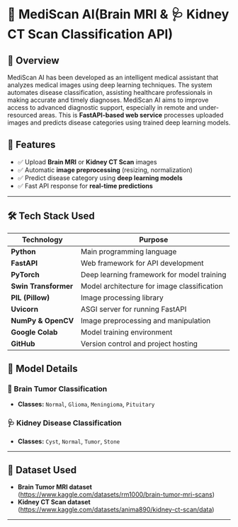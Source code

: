 # 🧠 MediScan AI(Brain MRI & 🩺 Kidney CT Scan Classification API)

## 🚀 Overview
 MediScan AI has been developed as an intelligent medical assistant that analyzes medical images using deep learning techniques. The system automates disease classification, assisting healthcare professionals in making accurate and timely diagnoses. MediScan AI aims to improve access to advanced diagnostic support, especially in remote and under-resourced areas. This is **FastAPI-based web service** processes uploaded images and predicts disease categories using trained deep learning models.

## 🌟 Features
- ✅ Upload **Brain MRI** or **Kidney CT Scan** images
- ✅ Automatic **image preprocessing** (resizing, normalization)
- ✅ Predict disease category using **deep learning models**
- ✅ Fast API response for **real-time predictions**

---

## 🛠️ Tech Stack Used
| Technology | Purpose |
|------------|---------|
| **Python** | Main programming language |
| **FastAPI** | Web framework for API development |
| **PyTorch** | Deep learning framework for model training |
| **Swin Transformer** | Model architecture for image classification |
| **PIL (Pillow)** | Image processing library |
| **Uvicorn** | ASGI server for running FastAPI |
| **NumPy & OpenCV** | Image preprocessing and manipulation |
| **Google Colab** | Model training environment |
| **GitHub** | Version control and project hosting |

## 🔬 Model Details
### **🧠 Brain Tumor Classification**
- **Classes:** `Normal`, `Glioma`, `Meningioma`, `Pituitary`

### **🩺 Kidney Disease Classification**
- **Classes:** `Cyst`, `Normal`, `Tumor`, `Stone`

---

## 📂 Dataset Used
- **Brain Tumor MRI dataset** (https://www.kaggle.com/datasets/rm1000/brain-tumor-mri-scans)
- **Kidney CT Scan dataset** (https://www.kaggle.com/datasets/anima890/kidney-ct-scan/data)

---
